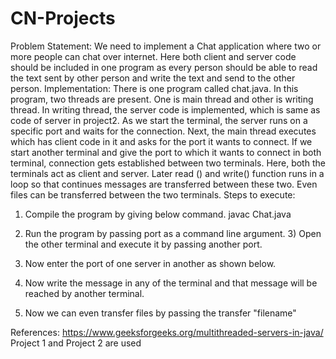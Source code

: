 # CN-Projects
  Problem Statement:
 We need to implement a Chat application where two or more people can chat over internet. Here both client and server code should be included in one program as every person should be able to read the text sent by other person and write the text and send to the other person.
Implementation:
There is one program called chat.java. In this program, two threads are present. One is main thread and other is writing thread. In writing thread, the server code is implemented, which is same as code of server in project2. As we start the terminal, the server runs on a specific port and waits for the connection. Next, the main thread executes which has client code in it and asks for the port it wants to connect. If we start another terminal and give the port to which it wants to connect in both terminal, connection gets established between two terminals. Here, both the terminals act as client and server. Later read () and write() function runs in a loop so that continues messages are transferred between these two. Even files can be transferred between the two terminals.
Steps to execute:
1) Compile the program by giving below command. javac Chat.java
2) Run the program by passing port as a command line argument.
   3) Open the other terminal and execute it by passing another port.

 4) Now enter the port of one server in another as shown below.
  5) Now write the message in any of the terminal and that message will be reached by another terminal.
  6) Now we can even transfer files by passing the transfer "filename"

  References:
https://www.geeksforgeeks.org/multithreaded-servers-in-java/ Project 1 and Project 2 are used
